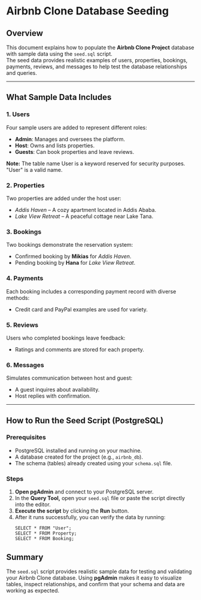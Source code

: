 # Airbnb Clone Database Seeding

## Overview

This document explains how to populate the **Airbnb Clone Project** database with sample data using the `seed.sql` script.  
The seed data provides realistic examples of users, properties, bookings, payments, reviews, and messages to help test the database relationships and queries.

---

## What Sample Data Includes

### 1. Users

Four sample users are added to represent different roles:

- **Admin**: Manages and oversees the platform.
- **Host**: Owns and lists properties.
- **Guests**: Can book properties and leave reviews.

**Note:** The table name User is a keyword reserved for security purposes. "User" is a valid name.

### 2. Properties

Two properties are added under the host user:

- _Addis Haven_ – A cozy apartment located in Addis Ababa.
- _Lake View Retreat_ – A peaceful cottage near Lake Tana.

### 3. Bookings

Two bookings demonstrate the reservation system:

- Confirmed booking by **Mikias** for _Addis Haven_.
- Pending booking by **Hana** for _Lake View Retreat_.

### 4. Payments

Each booking includes a corresponding payment record with diverse methods:

- Credit card and PayPal examples are used for variety.

### 5. Reviews

Users who completed bookings leave feedback:

- Ratings and comments are stored for each property.

### 6. Messages

Simulates communication between host and guest:

- A guest inquires about availability.
- Host replies with confirmation.

---

## How to Run the Seed Script (PostgreSQL)

### Prerequisites

- PostgreSQL installed and running on your machine.
- A database created for the project (e.g., `airbnb_db`).
- The schema (tables) already created using your `schema.sql` file.

### Steps

1. **Open pgAdmin** and connect to your PostgreSQL server.
2. In the **Query Tool,** open your `seed.sql` file or paste the script directly into the editor.
3. **Execute the script** by clicking the **Run** button.
4. After it runs successfully, you can verify the data by running:
   ```
   SELECT * FROM "User";
   SELECT * FROM Property;
   SELECT * FROM Booking;
   ```

## Summary

The `seed.sql` script provides realistic sample data for testing and validating your Airbnb Clone database.
Using **pgAdmin** makes it easy to visualize tables, inspect relationships, and confirm that your schema and data are working as expected.
